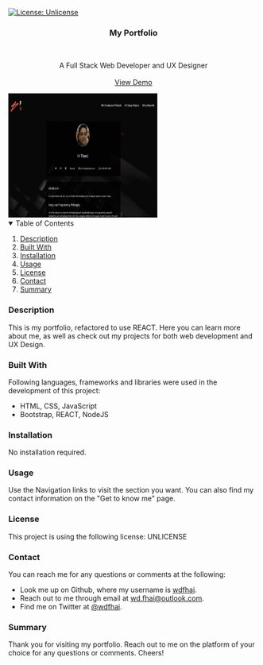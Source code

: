 [![License: Unlicense](https://img.shields.io/badge/license-Unlicense-blue.svg)](http://unlicense.org/)

<div align="center">
    <h3 align="center">My Portfolio</h3>
    <br />
    <p align="center">
    A Full Stack Web Developer and UX Designer
    <br />
    <br />
    <a href="">View Demo</a>
    </p>
</div>

<img src="./preview/preview.png" alt="project preview img" style="height: 250px; width: 300px;">

<details open="open">
    <summary>Table of Contents</summary>
    <ol>
        <li><a href="#about-the-project">Description</a></li>
        <li><a href="#built-with">Built With</a></li></li>
        <li><a href="#installation">Installation</a></li>
        <li><a href="#usage">Usage</a></li>
        <li><a href="#license">License</a></li>
        <li><a href="#contact">Contact</a></li>
        <li><a href="#summary">Summary</a></li>
    </ol>
</details>

### Description

This is my portfolio, refactored to use REACT. Here you can learn more about me, as well as check out my projects for both web development and UX Design.

### Built With

Following languages, frameworks and libraries were used in the development of this project:

- HTML, CSS, JavaScript
- Bootstrap, REACT, NodeJS

### Installation

No installation required.

### Usage

Use the Navigation links to visit the section you want. You can also find my contact information on the "Get to know me" page.

### License

This project is using the following license: UNLICENSE

### Contact

You can reach me for any questions or comments at the following:

- Look me up on Github, where my username is <span><a href="https://github.com/wdfhai">wdfhai</a></span>.
- Reach out to me through email at wd.fhai@outlook.com.
- Find me on Twitter at <span><a href="https://twitter.com/wdfhai">@wdfhai</a></span>.

### Summary

Thank you for visiting my portfolio. Reach out to me on the platform of your choice for any questions or comments. Cheers!
